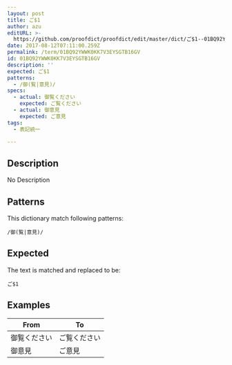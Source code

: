 ```yaml
---
layout: post
title: ご$1
author: azu
editURL: >-
  https://github.com/proofdict/proofdict/edit/master/dict/ご$1--01BQ92YWWK0KK7V3EYSGTB16GV.yml
date: 2017-08-12T07:11:00.259Z
permalink: /term/01BQ92YWWK0KK7V3EYSGTB16GV
id: 01BQ92YWWK0KK7V3EYSGTB16GV
description: ''
expected: ご$1
patterns:
  - /御(覧|意見)/
specs:
  - actual: 御覧ください
    expected: ご覧ください
  - actual: 御意見
    expected: ご意見
tags:
  - 表記統一

---
```


## Description

No Description 

## Patterns

This dictionary match following patterns:

    /御(覧|意見)/

## Expected

The text is matched and replaced to be:

    ご$1

## Examples

| From   | To     |
| ------ | ------ |
| 御覧ください | ご覧ください |
| 御意見    | ご意見    |
